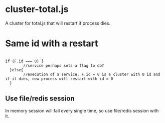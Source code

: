 # cluster-total.js
A cluster for total.js that will restart if process dies.
# Same id with a restart
```

if (F.id === 0) {
        //service perhaps sets a flag to db?
  }else{
        //execution of a service, F.id = 0 is a cluster with 0 id and if it dies, new process will restart with id = 0
  }
```
## Use file/redis session
In memory session will fail every single time, so use file/redis session with it.
